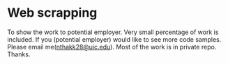 # Web scrapping
To show the work to potential employer. 
Very small percentage of work is included. 
If you (potential employer) would like to see more code samples. Please email me(nthakk28@uic.edu).
Most of the work is in private repo.
Thanks.

